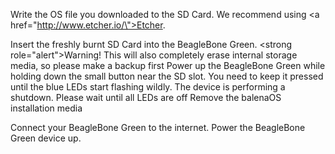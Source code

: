 Write the OS file you downloaded to the SD Card. We recommend using <a href=\"http://www.etcher.io/\">Etcher</a>.

Insert the freshly burnt SD Card into the BeagleBone Green.
<strong role=\"alert\">Warning!</strong> This will also completely erase internal storage media, so please make a backup first
Power up the BeagleBone Green while holding down the small button near the SD slot. You need to keep it pressed until the blue LEDs start flashing wildly.
The device is performing a shutdown. Please wait until all LEDs are off
Remove the balenaOS installation media

Connect your BeagleBone Green to the internet. Power the BeagleBone Green device up.